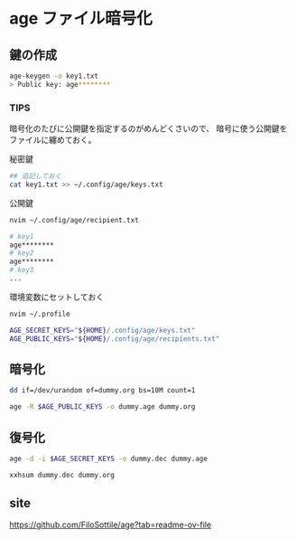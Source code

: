 # age ファイル暗号化

## 鍵の作成

```bash
age-keygen -o key1.txt
> Public key: age********
```

### TIPS

暗号化のたびに公開鍵を指定するのがめんどくさいので、
暗号に使う公開鍵をファイルに纏めておく。

秘密鍵

```bash
## 追記しておく
cat key1.txt >> ~/.config/age/keys.txt
```

公開鍵

```bash
nvim ~/.config/age/recipient.txt

# key1
age********
# key2
age********
# key3
...
```

環境変数にセットしておく

```bash
nvim ~/.profile

AGE_SECRET_KEYS="${HOME}/.config/age/keys.txt"
AGE_PUBLIC_KEYS="${HOME}/.config/age/recipients.txt"
```

## 暗号化

```bash
dd if=/dev/urandom of=dummy.org bs=10M count=1
```

```bash
age -R $AGE_PUBLIC_KEYS -o dummy.age dummy.org
```

## 復号化

```bash
age -d -i $AGE_SECRET_KEYS -o dummy.dec dummy.age
```

```bash
xxhsum dummy.dec dummy.org
```

<!--
```bash
```
-->

## site

<https://github.com/FiloSottile/age?tab=readme-ov-file>
